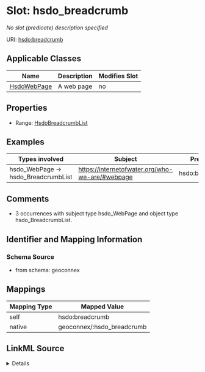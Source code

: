 

# Slot: hsdo_breadcrumb


_No slot (predicate) description specified_





URI: [hsdo:breadcrumb](http://schema.org/breadcrumb)



<!-- no inheritance hierarchy -->





## Applicable Classes

| Name | Description | Modifies Slot |
| --- | --- | --- |
| [HsdoWebPage](../classes/HsdoWebPage.md) | A web page |  no  |







## Properties

* Range: [HsdoBreadcrumbList](../classes/HsdoBreadcrumbList.md)






## Examples

| Types involved | Subject | Predicate | Object |
| --- | --- | --- | --- |
| hsdo_WebPage → hsdo_BreadcrumbList | https://internetofwater.org/who-we-are/#webpage | hsdo:breadcrumb | https://internetofwater.org/who-we-are/#breadcrumblist |


## Comments

* 3 occurrences with subject type hsdo_WebPage and object type hsdo_BreadcrumbList.

## Identifier and Mapping Information







### Schema Source


* from schema: geoconnex




## Mappings

| Mapping Type | Mapped Value |
| ---  | ---  |
| self | hsdo:breadcrumb |
| native | geoconnex/:hsdo_breadcrumb |




## LinkML Source

<details>
```yaml
name: hsdo_breadcrumb
description: No slot (predicate) description specified
comments:
- 3 occurrences with subject type hsdo_WebPage and object type hsdo_BreadcrumbList.
examples:
- description: hsdo_WebPage → hsdo_BreadcrumbList
  object:
    example_object: https://internetofwater.org/who-we-are/#breadcrumblist
    example_predicate: hsdo:breadcrumb
    example_subject: https://internetofwater.org/who-we-are/#webpage
from_schema: geoconnex
rank: 1000
slot_uri: hsdo:breadcrumb
alias: hsdo_breadcrumb
domain_of:
- hsdo_WebPage
range: hsdo_BreadcrumbList

```
</details>